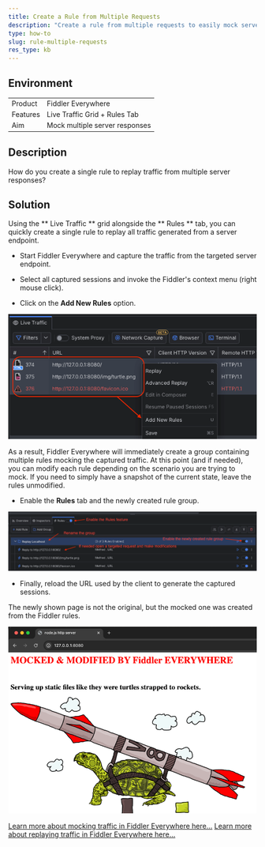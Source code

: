```yaml
---
title: Create a Rule from Multiple Requests
description: "Create a rule from multiple requests to easily mock server responses in batch."
type: how-to
slug: rule-multiple-requests
res_type: kb
---
```


## Environment

|   |   |
|---|---|
| Product | Fiddler Everywhere |
| Features | Live Traffic Grid + Rules Tab |
| Aim | Mock multiple server responses |

## Description

How do you create a single rule to replay traffic from multiple server responses?

## Solution

Using the ** Live Traffic ** grid alongside the ** Rules ** tab, you can quickly create a single rule to replay all traffic generated from a server endpoint.

- Start Fiddler Everywhere and capture the traffic from the targeted server endpoint.

- Select all captured sessions and invoke the Fiddler's context menu (right mouse click).

- Click on the **Add New Rules** option.

 ![context menu option](../images/kb/mock-traffic/mock-traffic-in-batch-001.png)

 As a result, Fiddler Everywhere will immediately create a group containing multiple rules mocking the captured traffic. At this point (and if needed), you can modify each rule depending on the scenario you are trying to mock. If you need to simply have a snapshot of the current state, leave the rules unmodified.

- Enable the **Rules** tab and the newly created rule group.

 ![enabling the newly created group of rules](../images/kb/mock-traffic/mock-traffic-in-batch-002.png)

- Finally, reload the URL used by the client to generate the captured sessions. 

The newly shown page is not the original, but the mocked one was created from the Fiddler rules. 

![mocked endpoints](../images/kb/mock-traffic/mock-traffic-in-batch-003.png)


[Learn more about mocking traffic in Fiddler Everywhere here...](slug://mock-traffic-get-started)
[Learn more about replaying traffic in Fiddler Everywhere here...](slug://replaying-traffic)